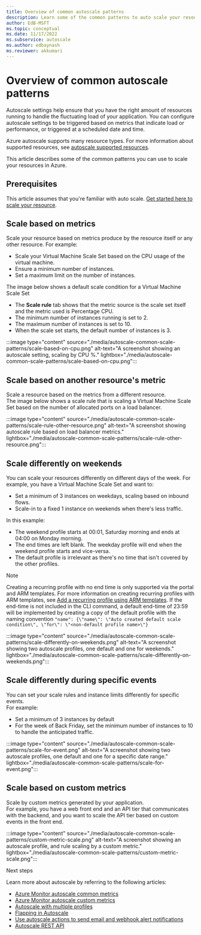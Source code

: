 ```yaml
---
title: Overview of common autoscale patterns
description: Learn some of the common patterns to auto scale your resource in Azure.
author: EdB-MSFT
ms.topic: conceptual
ms.date: 11/17/2022
ms.subservice: autoscale
ms.author: edbaynash
ms.reviewer: akkumari
---
```

# Overview of common autoscale patterns

Autoscale settings help ensure that you have the right amount of resources running to handle the fluctuating load of your application. You can configure autoscale settings to be triggered based on metrics that indicate load or performance, or triggered at a scheduled date and time. 

Azure autoscale supports many resource types. For more information about supported resources, see [autoscale supported resources](./autoscale-overview.md#supported-services-for-autoscale).

This article describes some of the common patterns you can use to scale your resources in Azure.
## Prerequisites

This article assumes that you're familiar with auto scale. [Get started here to scale your resource](./autoscale-get-started.md). 

## Scale based on metrics

Scale your resource based on metrics produce by the resource itself or any other resource.
For example:
* Scale your Virtual Machine Scale Set based on the CPU usage of the virtual machine.
* Ensure a minimum number of instances.
* Set a maximum limit on the number of instances.  

The image below shows a default scale condition for a Virtual Machine Scale Set
 * The **Scale rule** tab shows that the metric source is the scale set itself and the metric used is Percentage CPU.
 * The minimum number of instances running is set to 2.
 * The maximum number of instances is set to 10.
 * When the scale set starts, the default number of instances is 3.

:::image type="content" source="./media/autoscale-common-scale-patterns/scale-based-on-cpu.png" alt-text="A screenshot showing an autoscale setting, scaling by CPU %." lightbox="./media/autoscale-common-scale-patterns/scale-based-on-cpu.png":::

## Scale based on another resource's metric

Scale a resource based on the metrics from a different resource.  
The image below shows a scale rule that is scaling a Virtual Machine Scale Set based on the number of allocated ports on a load balancer.  

:::image type="content" source="./media/autoscale-common-scale-patterns/scale-rule-other-resource.png" alt-text="A screenshot showing autoscale rule based on load balancer metrics." lightbox="./media/autoscale-common-scale-patterns/scale-rule-other-resource.png":::

## Scale differently on weekends

You can scale your resources differently on different days of the week.
For example, you have a Virtual Machine Scale Set and want to:
- Set a minimum of 3 instances on weekdays, scaling based on inbound flows.
- Scale-in to a fixed 1 instance on weekends when there's less traffic.

In this example:
+ The weekend profile starts at 00:01, Saturday morning and ends at 04:00 on Monday morning.
+ The end times are left blank. The weekday profile will end when the weekend profile starts and vice-versa.
+ The default profile is irrelevant as there's no time that isn't covered by the other profiles.

>[!Note]
> Creating a recurring profile with no end time is only supported via the portal and ARM templates. For more information on creating recurring profiles with ARM templates, see [Add a recurring profile using ARM templates](./autoscale-multiprofile?tabs=templates#add-a-recurring-profile-using-aim-templates).
> If the end-time is not included in the CLI command, a default end-time of 23:59 will be implemented by creating a copy of the default profile with the naming convention `"name": {\"name\": \"Auto created default scale condition\", \"for\": \"<non-default profile name>\"}`
 
:::image type="content" source="./media/autoscale-common-scale-patterns/scale-differently-on-weekends.png" alt-text="A screenshot showing two autoscale profiles, one default and one for weekends." lightbox="./media/autoscale-common-scale-patterns/scale-differently-on-weekends.png":::

## Scale differently during specific events

You can set your scale rules and instance limits differently for specific events.  
For example: 
- Set a minimum of 3 instances by default
- For the week of Back Friday, set the minimum number of instances to 10 to handle the anticipated traffic.

:::image type="content" source="./media/autoscale-common-scale-patterns/scale-for-event.png" alt-text="A screenshot showing two autoscale profiles, one default and one for a specific date range." lightbox="./media/autoscale-common-scale-patterns/scale-for-event.png":::

## Scale based on custom metrics
Scale by custom metrics generated by your application.  
For example, you have a web front end and an API tier that communicates with the backend, and you want to scale the API tier based on custom events in the front end.

:::image type="content" source="./media/autoscale-common-scale-patterns/custom-metric-scale.png" alt-text="A screenshot showing an autoscale profile, and rule scaling by a custom metric." lightbox="./media/autoscale-common-scale-patterns/custom-metric-scale.png":::

Next steps

Learn more about autoscale by referring to the following articles:

* [Azure Monitor autoscale common metrics](./autoscale-common-metrics.md)
* [Azure Monitor autoscale custom metrics](./autoscale-custom-metric.md)
* [Autoscale with multiple profiles](./autoscale-multiprofile.md)
* [Flapping in Autoscale](./autoscale-custom-metric.md)
* [Use autoscale actions to send email and webhook alert notifications](./autoscale-webhook-email.md)
* [Autoscale REST API](/rest/api/monitor/autoscalesettings)
